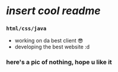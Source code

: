 # *insert cool readme*
### `html/css/java`
* working on da best client 😎
* developing the best website :d

### here's a pic of nothing, hope u like it
